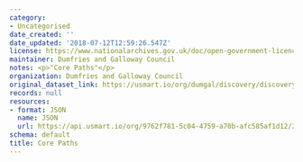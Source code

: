 ```yaml
---
category:
- Uncategorised
date_created: ''
date_updated: '2018-07-12T12:59:26.547Z'
license: https://www.nationalarchives.gov.uk/doc/open-government-licence/version/3/
maintainer: Dumfries and Galloway Council
notes: <p>"Core Paths"</p>
organization: Dumfries and Galloway Council
original_dataset_link: https://usmart.io/org/dumgal/discovery/discovery-view-detail/a0518b9b-2b70-4334-bd7e-6631adf67c11
records: null
resources:
- format: JSON
  name: JSON
  url: https://api.usmart.io/org/9762f781-5c04-4759-a70b-afc585af1d12/2b1c99ec-bc89-44a9-89f1-54218f52318d/1/urql
schema: default
title: Core Paths
---
```

